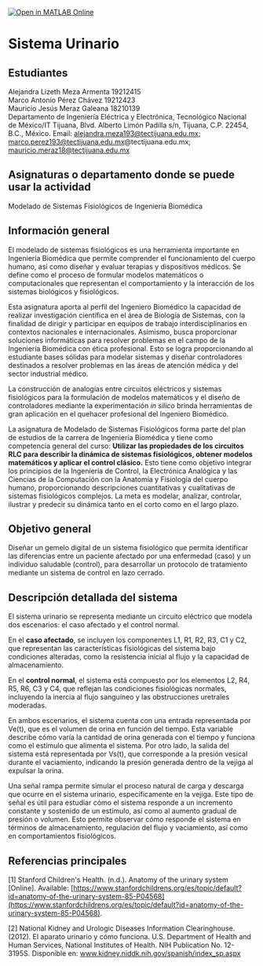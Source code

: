 [![Open in MATLAB Online](https://www.mathworks.com/images/responsive/global/open-in-matlab-online.svg)](https://matlab.mathworks.com/open/github/v1?repo=Detsro/Sistema-Urinarioo)




# Sistema Urinario

## Estudiantes
Alejandra Lizeth Meza Armenta 19212415  
Marco Antonio Pérez Chávez 19212423  
Mauricio Jesús Meraz Galeana 18210139  
Departamento de Ingeniería Eléctrica y Electrónica, Tecnológico Nacional de México/IT Tijuana, Blvd. Alberto Limón Padilla s/n, Tijuana, C.P. 22454, B.C., México. Email: alejandra.meza193@tectijuana.edu.mx; marco.perez193@tectijuana.edu.mx@tectijuana.edu.mx; 	mauricio.meraz18@tectijuana.edu.mx

## Asignaturas o departamento donde se puede usar la actividad
Modelado de Sistemas Fisiológicos de Ingeniería Biomédica

## Información general
El modelado de sistemas fisiológicos es una herramienta importante en Ingeniería Biomédica que permite comprender el funcionamiento del cuerpo humano, así como diseñar y evaluar terapias y dispositivos médicos. Se define como el proceso de formular modelos matemáticos o computacionales que representan el comportamiento y la interacción de los sistemas biológicos y fisiológicos.  

Esta asignatura aporta al perfil del Ingeniero Biomédico la capacidad de realizar investigación científica en el área de Biología de Sistemas, con la finalidad de dirigir y participar en equipos de trabajo interdisciplinarios en contextos nacionales e internacionales. Asimismo, busca proporcionar soluciones informáticas para resolver problemas en el campo de la Ingeniería Biomédica con ética profesional. Esto se logra proporcionando al estudiante bases sólidas para modelar sistemas y diseñar controladores destinados a resolver problemas en las áreas de atención médica y del sector industrial médico.  

La construcción de analogías entre circuitos eléctricos y sistemas fisiológicos para la formulación de modelos matemáticos y el diseño de controladores mediante la experimentación *in silico* brinda herramientas de gran aplicación en el quehacer profesional del Ingeniero Biomédico.  

La asignatura de Modelado de Sistemas Fisiológicos forma parte del plan de estudios de la carrera de Ingeniería Biomédica y tiene como competencia general del curso: **Utilizar las propiedades de los circuitos RLC para describir la dinámica de sistemas fisiológicos, obtener modelos matemáticos y aplicar el control clásico.** Esto tiene como objetivo integrar los principios de la Ingeniería de Control, la Electrónica Analógica y las Ciencias de la Computación con la Anatomía y Fisiología del cuerpo humano, proporcionando descripciones cuantitativas y cualitativas de sistemas fisiológicos complejos. La meta es modelar, analizar, controlar, ilustrar y predecir su dinámica tanto en el corto como en el largo plazo.

## Objetivo general
Diseñar un gemelo digital de un sistema fisiológico que permita identificar las diferencias entre un paciente afectado por una enfermedad (caso) y un individuo saludable (control), para desarrollar un protocolo de tratamiento mediante un sistema de control en lazo cerrado.

## Descripción detallada del sistema
El sistema urinario se representa mediante un circuito eléctrico que modela dos escenarios: el caso afectado y el control normal.  

En el **caso afectado**, se incluyen los componentes L1, R1, R2, R3, C1 y C2, que representan las características fisiológicas del sistema bajo condiciones alteradas, como la resistencia inicial al flujo y la capacidad de almacenamiento.  

En el **control normal**, el sistema está compuesto por los elementos L2, R4, R5, R6, C3 y C4, que reflejan las condiciones fisiológicas normales, incluyendo la inercia al flujo sanguíneo y las obstrucciones uretrales moderadas.  

En ambos escenarios, el sistema cuenta con una entrada representada por Ve(t), que es el volumen de orina en función del tiempo. Esta variable describe cómo varía la cantidad de orina generada con el tiempo y funciona como el estímulo que alimenta el sistema. Por otro lado, la salida del sistema está representada por Vs(t), que corresponde a la presión vesical durante el vaciamiento, indicando la presión generada dentro de la vejiga al expulsar la orina.  

Una señal rampa permite simular el proceso natural de carga y descarga que ocurre en el sistema urinario, específicamente en la vejiga. Este tipo de señal es útil para estudiar cómo el sistema responde a un incremento constante y sostenido de un estímulo, así como al aumento gradual de presión o volumen. Esto permite observar cómo responde el sistema en términos de almacenamiento, regulación del flujo y vaciamiento, así como en comportamientos fisiológicos.

## Referencias principales

[1] Stanford Children's Health. (n.d.). Anatomy of the urinary system [Online]. Available: [https://www.stanfordchildrens.org/es/topic/default?id=anatomy-of-the-urinary-system-85-P04568](https://www.stanfordchildrens.org/es/topic/default?id=anatomy-of-the-urinary-system-85-P04568).

[2] National Kidney and Urologic Diseases Information Clearinghouse. (2012). El aparato urinario y cómo funciona. U.S. Department of Health and Human Services, National Institutes of Health. NIH Publication No. 12-3195S. Disponible en: www.kidney.niddk.nih.gov/spanish/index_sp.aspx




